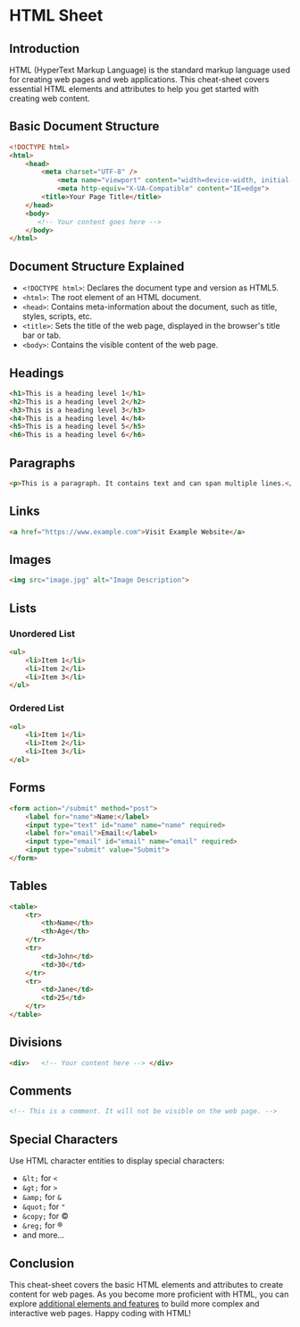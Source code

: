 # HTML Sheet

## Introduction

HTML (HyperText Markup Language) is the standard markup language used for creating web pages and web applications. This cheat-sheet covers essential HTML elements and attributes to help you get started with creating web content.

## Basic Document Structure

```html
<!DOCTYPE html> 
<html> 
	<head>
		<meta charset="UTF-8" />
    		<meta name="viewport" content="width=device-width, initial-scale=1.0" />
    		<meta http-equiv="X-UA-Compatible" content="IE=edge">
		<title>Your Page Title</title> 
	</head> 
	<body>
	   <!-- Your content goes here --> 
	</body> 
</html>
```

## Document Structure Explained

- `<!DOCTYPE html>`: Declares the document type and version as HTML5.
- `<html>`: The root element of an HTML document.
- `<head>`: Contains meta-information about the document, such as title, styles, scripts, etc.
- `<title>`: Sets the title of the web page, displayed in the browser's title bar or tab.
- `<body>`: Contains the visible content of the web page.

## Headings

```html
<h1>This is a heading level 1</h1> 
<h2>This is a heading level 2</h2> 
<h3>This is a heading level 3</h3> 
<h4>This is a heading level 4</h4> 
<h5>This is a heading level 5</h5> 
<h6>This is a heading level 6</h6>
```

## Paragraphs

```html
<p>This is a paragraph. It contains text and can span multiple lines.</p>
```

## Links

```html
<a href="https://www.example.com">Visit Example Website</a>
```

## Images

```html
<img src="image.jpg" alt="Image Description">
```

## Lists

### Unordered List

```html
<ul>   
	<li>Item 1</li>   
	<li>Item 2</li>   
	<li>Item 3</li> 
</ul>
```

### Ordered List

```html
<ol>   
	<li>Item 1</li>   
	<li>Item 2</li>   
	<li>Item 3</li> 
</ol>
```

## Forms

```html
<form action="/submit" method="post">   
	<label for="name">Name:</label>   
	<input type="text" id="name" name="name" required>    
	<label for="email">Email:</label>   
	<input type="email" id="email" name="email" required>    
	<input type="submit" value="Submit"> 
</form>
```

## Tables

```html
<table>   
	<tr>     
		<th>Name</th>     
		<th>Age</th>   
	</tr>   
	<tr>     
		<td>John</td>     
		<td>30</td>   
	</tr>   
	<tr>     
		<td>Jane</td>     
		<td>25</td>   
	</tr> 
</table>
```

## Divisions

```html
<div>   <!-- Your content here --> </div>
```

## Comments

```html
<!-- This is a comment. It will not be visible on the web page. -->
```

## Special Characters

Use HTML character entities to display special characters:

- `&lt;` for `<`
- `&gt;` for `>`
- `&amp;` for `&`
- `&quot;` for `"`
- `&copy;` for ©
- `&reg;` for ®
- and more...

## Conclusion

This cheat-sheet covers the basic HTML elements and attributes to create content for web pages. As you become more proficient with HTML, you can explore [additional elements and features](https://developer.mozilla.org/fr/docs/Learn/HTML) to build more complex and interactive web pages. Happy coding with HTML!
